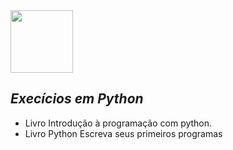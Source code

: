 <img src="https://upload.wikimedia.org/wikipedia/commons/c/c3/Python-logo-notext.svg" style="margin-left:auto;margin-right:auto;" float="none" display='block' width='100px'/>

## ***Execícios em Python*** 
* Livro Introdução à programação com python.
* Livro Python Escreva seus primeiros programas
